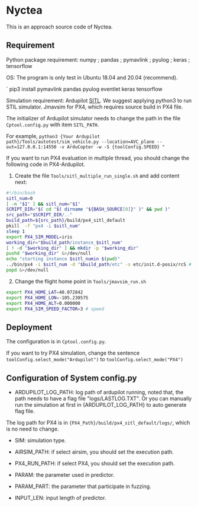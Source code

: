 # Nyctea
This is an approach source code of Nyctea.

## Requirement
Python package requirement: numpy ; pandas ; pymavlink ; pyulog ; keras ; tensorflow

OS: The program is only test in Ubuntu 18.04 and 20.04 (recommend).

`
pip3 install pymavlink pandas pyulog eventlet keras tensorflow


Simulation requirement: Ardupilot [SITL](https://github.com/ArduPilot/ardupilot). We suggest applying python3 to run STIL simulator.
Jmavsim for PX4, which requires source build in PX4 file.

The initializer of Ardupilot simulator needs to change the path in the file `Cptool.config.py` with item
`SITL_PATH`.

For example,
`
python3 {Your Ardupilot path}/Tools/autotest/sim_vehicle.py --location=AVC_plane --out=127.0.0.1:14550 -v ArduCopter -w -S {toolConfig.SPEED} "
`

If you want to run PX4 evaluation in multiple thread, you should change the following code in PX4-Ardupilot.

1. Create the file `Tools/sitl_multiple_run_single.sh` and add content next:

```bash
#!/bin/bash
sitl_num=0
[ -n "$1" ] && sitl_num="$1"
SCRIPT_DIR="$( cd "$( dirname "${BASH_SOURCE[0]}" )" && pwd )"
src_path="$SCRIPT_DIR/.."
build_path=${src_path}/build/px4_sitl_default
pkill  -f "px4 -i $sitl_num"
sleep 1
export PX4_SIM_MODEL=iris
working_dir="$build_path/instance_$sitl_num"
[ ! -d "$working_dir" ] && mkdir -p "$working_dir"
pushd "$working_dir" &>/dev/null
echo "starting instance $sitl_numin $(pwd)"
../bin/px4 -i $sitl_num -d "$build_path/etc" -s etc/init.d-posix/rcS # >out.log 2>err.log &
popd &>/dev/null
```
2. Change the flight home point in `Tools/jmavsim_run.sh`

```bash
export PX4_HOME_LAT=40.072842
export PX4_HOME_LON=-105.230575
export PX4_HOME_ALT=0.000000
export PX4_SIM_SPEED_FACTOR=3 # speed
```

## Deployment
The configuration is in `Cptool.config.py`.

If you want to try PX4 simulation, change the sentence `toolConfig.select_mode("Ardupilot")` to `toolConfig.select_mode("PX4")`

## Configuration of System config.py
* ARDUPILOT_LOG_PATH: log path of ardupilot running, noted that, the path needs to have a flag file "logs/LASTLOG.TXT".
Or you can manually run the simulation at first in {ARDUPILOT_LOG_PATH} to auto generate flag file. 

The log path for PX4 is in `{PX4_Path}/build/px4_sitl_default/logs/`, which is no need to change.

* SIM: simulation type.

* AIRSIM_PATH: if select airsim, you should set the execution path.

* PX4_RUN_PATH: if select PX4, you should set the execution path.

* PARAM: the parameter used in predictor.

* PARAM_PART: the parameter that participate in fuzzing.

* INPUT_LEN: input length of predictor.


[//]: # (## Description)

[//]: # ()
[//]: # (`0.collect.py` start simulation to collect flight logs.)

[//]: # ()
[//]: # (`1.trans_bin2csv.py` transform the bin file to csv.)

[//]: # ()
[//]: # (`2.extract_feature.py` extract feature from csv.)

[//]: # ()
[//]: # (`2.raw_split.py` split the test feature for further searcher.)

[//]: # ()
[//]: # (`2.feature_split.py` split the csv data for train and test.)

[//]: # ()
[//]: # (`2.train_lstm.py` train a model predictor.)

[//]: # ()
[//]: # (`3.lgfuzzer.py` start the fuzzing test.)

[//]: # ()
[//]: # (`4.pre_validate.py` select candidates.)

[//]: # ()
[//]: # (`4.validate.py` validate configurations through simulator.)

[//]: # ()
[//]: # (If you want to validate with multiple simulator, you can use validate.py -- device {xxx} to start multiple SITL)

[//]: # ()
[//]: # (`4.validate_thread.py` validate configurations through multiple simulators, where use --thread {xx} to launch multiple tab validate.py)

[//]: # ()
[//]: # (Noted: For PX4,  `4.validate_px4_thread.py` will call the `4.validate_px4_thread_version.py`.)

[//]: # (If you have no requirement for multiple thread, you should use `4.validate_thread_px4.py`)

[//]: # ()
[//]: # ()
[//]: # (`5.range.py` summary range guideline by validated result.)
